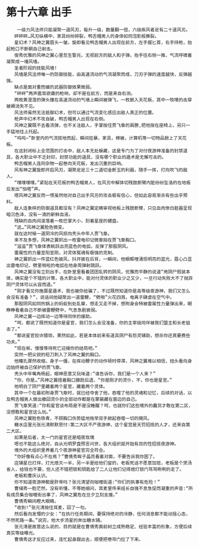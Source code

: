# 第十六章 出手
        一级力风法师只能凝聚一道风刃，每升一级，数量翻一倍，六级疾风者足有二十道风刃。
       砰砰砰…风刃纵横中，家具纷纷碎裂，鸭舌帽男人的身体如同泡影般撕裂。
       星幻术？风神之翼眉头一皱，旋即看见鸭舌帽男人出现在前方，左手握匕首，右手持枪，抬起枪口不断朝自己射击。
       俊秀优雅的风神之翼心里忽生警兆，无视前方的敌人和子弹。抬手往右侧一推，气流呼啸着凝聚成一堵风墙。
       圣者阶段的技能风墙!
       风墙是风法师唯一的防御技能，由高速流动的气流凝聚而成，刀刃子弹的速度越快，反弹越强。
       缺点是面对重而缓的武器防御效果微弱。
       “砰砰”两声震耳欲聋的枪响，却不是在前方，而是来自右测。
       两枚黄澄澄的弹头撞在高速流动的气墙上瞬间被弹飞，一枚嵌入天花板，其中一牧噗的击穿被褥消失不见。
       风法师虽然无法抵御幻术，但可以通过气流变化感应出敌人真正的位置。
       枪声中幻术不攻自破，鸭舌帽男人出现在右侧。
       风神之翼既不去看流弹，也不关注敌人，手掌按住贾飞章的肩膀,把他按在座椅上，另只一手猛地往上托起。
       “呜呜~”卧室内的气流拔地而起，瞬间狂暴，家具，棉被，计算机等一切物品掀上了天花板。
       在这封闭标上全范围的打击中，敌人本无处躲藏，这是专门为了对付夜游神准备的封禁道具，各大职业中不乏封印，封禁功能的道具，没有哪个职业的遁术是无懈可击的。
       鸭舌帽男人连同杂物一起卷向天花板，发出沉重的巨响。
       风有神之翼旋即开启风刃，凝聚足足三十二道切金断玉的利器，随手一挥，打向吹飞的敌人。
       “噗噗噗噗。”紧贴在天花板的鸭舌帽男人，在风刃中解体切残肢断臂内脏纷纷坠洛的在地板后发出“怕嗒”声。
       嗯风神之翼反而一愣虽然他对自己出手风刃的攻击极有信心，但如此容易渐杀有些出乎预料。
       敌人连象样的防御道具都没有？风神之翼定睛审视地板上残肢断臂，只见血肉惨白脏器呈现暗沉色泽，没有一滴的新鲜血液。
       残缺的血肉间滚落着一枚巴掌大小，刻着星座的健盘。
       “这…”风神之翼脸色微变。
       就在这时候一道阴冷的风掠向秃头中年人贾飞章。
       来不及多想，风神之翼抓出一枚雷电印记微章拍在贾飞章胸口。
       “滋滋”贾飞章体表眺跃出亮蓝色的电弧，反弹了那股阴风。
       雷属性的力量至阳至刚，对灵体冤魂有极强的克制。
       神之翼抓出一件蓝红色披风，抖开披在后背，一瞬间，他眼眶哩涌现明亮的蓝光，眉心凸显出雷电印记，劈里啪啦的电弧在他身周弹射跳跃。
       风神之翼没有立刻出手，在卧室里看着团团乱转的阴风，优雅而平静的说道“用阴尸假装本体，确实是个不错的计策，各大职业中，能对付灵体的职业少之又少，一旦行动失败大不了抛弃阴尸灵体可以从容而退。”
       “刚才看见你施展星遁术，我也被你给骗了，不过既然知道你是高等级夜游神，我们又怎么会没有准备？”，说话间他疑聚出一道雷鞭，“劈啪”火花四溅，电离子肆虐在空气中。
       那股阴风如同热锅上的蚂蚁到处乱窜，想走又走不掉，想附身会特被雷属性力量弹出来，眼睁睁看着自己不断被雷鞭劈中，气息急剧衰弱。
       风神之翼一边挥动一边等待同伴的援助。
       “呵，都说了既然知道你是星官，我们怎么会没准备，你的主宰级同伴被我们盟主和长老狙击了。”
       “都说星官狡诈猥琐，果然如此，若是本体前来有道具阴尸有怨灵辅助，想杀你还真要费些功夫。”
       “现在嘛，慢慢等待死亡迎接你的结局吧。”
       突然一把尖锐的短刀刺入了风神之翼的胸口。
       他瞳孔骤然收缩，身子一僵，在挥动鞭子的动作顿时停滞，风神之翼难以相信，扭头看向身边始终被自己保护的贾飞章。
       秃头中年嘴角杨起，眼神恶意又玩味道:“谁告诉你，我们是一个人来？”
       “你，你是…”风神之翼捂着胸口腺跄后退，“你是刚才的灵仆，不，你也是星官。”
       他明白了阴尸里藏着两个星官，藏着两个灵体。
       其中一个在最初附身贾飞章时，就已经夺舍了他，吞噬了他的灵魂和记忆，后续的对话，以及鸭舌帽男人做出撤回灵仆的全部动作都是在蒙蔽藏在窗边的自己。
       贾飞章笑道:“你和星官谈布局是不是没睡醒？呵，也就你们这些境外的蠢货才敢在第二区，没想敢和星官这么玩。”
       风神之翼脸色铁青，不顾胸口伤势猛地拖举双手掀起吞噬一切的飓风。
       糖水店里元张元清默默思忖:第二大区不产夜游神，这个星宫是天罚招揽的人才，还来自第二大区。
       如果是后者，太一门的星官还是暗夜玫瑰
       嗯也不能这么绝对，自从光明罗盘预言问世，各大组织就开始有目的性招揽夜游神。
       境外的大组织里养着几个夜游神星官完全符合。
       “你好像有点心不在焉？”曹倩秀眸子晶亮看着对面，不要告诉我你困了。
       店铺星已打烊，灯光熄灭一半，另一半是给他们留的，老板死话不愿意加班，老板是个煲汤省人，给钱也不要，但人还不错把锁和钥匙给了二人让他们记得熄灯锁门骂骂咧咧的走了。
       老板和曹庆认识。
       你不知道夜游神都是肝帝吗？张元清望向咖喱街道:“你们的执事有危险！”
       曹储秀一脸茫然，没有听懂，不等她细问，耳麦里传来组长自强不息急促而凝重的声音:“所有成员集合咖喱街出事了，风神之翼危在旦夕立刻支援。”
       曹倩秀瞬间瞪大眼睛。
       “收到!”张元清按住耳麦，回了一句。
       然后看向发懵的少女：“在执行任务期间，要保持绝对的冷静，任何消息都不能动摇心态，不然死路一条。”说完，他大步流星的奔出糖水铺。
       张元清是故意这么说的，目的就是在曹倩秀面前树立成熟稳定、经验丰富的形象，方便后续真实等级曝光。
       曹倩秀这才反应过来，连忙起身跟出去，顺便把卷帘门拉了下来。